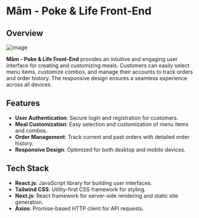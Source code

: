 # Mâm - Poke & Life Front-End

## Overview
![image](https://github.com/user-attachments/assets/456102ca-505c-4c8c-a06f-07a433f9bcb7)

**Mâm - Poke & Life Front-End** provides an intuitive and engaging user interface for creating and customizing meals. Customers can easily select menu items, customize combos, and manage their accounts to track orders and order history. The responsive design ensures a seamless experience across all devices.

## Features

- **User Authentication**: Secure login and registration for customers.
- **Meal Customization**: Easy selection and customization of menu items and combos.
- **Order Management**: Track current and past orders with detailed order history.
- **Responsive Design**: Optimized for both desktop and mobile devices.

## Tech Stack

- **React.js**: JavaScript library for building user interfaces.
- **Tailwind CSS**: Utility-first CSS framework for styling.
- **Next.js**: React framework for server-side rendering and static site generation.
- **Axios**: Promise-based HTTP client for API requests.
